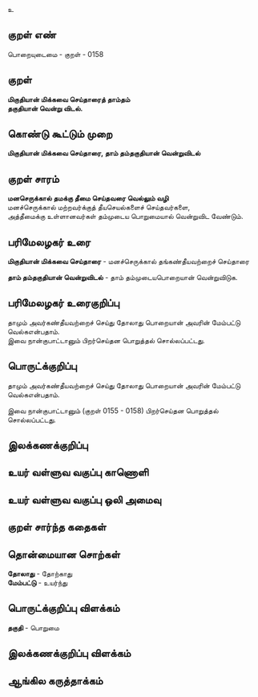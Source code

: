 உ

## குறள் எண் 

பொறையுடைமை - குறள் - 0158  

## குறள் 

**மிகுதியான் மிக்கவை செய்தாரைத் தாம்தம்  
தகுதியான் வென்று விடல்.** 

## கொண்டு கூட்டும் முறை

**மிகுதியான் மிக்கவை செய்தாரை, தாம் தம்தகுதியான் வென்றுவிடல்**

## குறள் சாரம் 

**மனசெருக்கால் தமக்கு தீமை செய்தவரை வெல்லும் வழி**  
மனச்செருக்கால் மற்றவர்க்குத் தீயசெயல்களைச் செய்தவர்களை,  
அத்தீமைக்கு உள்ளானவர்கள் தம்முடைய பொறுமையால் வென்றுவிட வேண்டும்.  

## பரிமேலழகர் உரை

**மிகுதியான் மிக்கவை செய்தாரை** - மனச்செருக்கால் தங்கண்தீயவற்றைச் செய்தாரை  

**தாம் தம்தகுதியான் வென்றுவிடல்** - தாம் தம்முடையபொறையான் வென்றுவிடுக. 

## பரிமேலழகர் உரைகுறிப்பு   

தாமும் அவர்கண்தீயவற்றைச் செய்து தோலாது பொறையான் அவரின் மேம்பட்டு வெல்கஎன்பதாம்.  
இவை நான்குபாட்டானும் பிறர்செய்தன பொறுத்தல் சொல்லப்பட்டது.   

## பொருட்க்குறிப்பு 

தாமும் அவர்கண்தீயவற்றைச் செய்து தோலாது பொறையான் அவரின் மேம்பட்டு வெல்கஎன்பதாம்.  

இவை நான்குபாட்டானும் (குறள் 0155 - 0158) பிறர்செய்தன பொறுத்தல் சொல்லப்பட்டது.   

## இலக்கணக்குறிப்பு  


## உயர் வள்ளுவ வகுப்பு காணொளி


## உயர் வள்ளுவ வகுப்பு ஒலி அமைவு 

 
## குறள் சார்ந்த கதைகள் 


## தொன்மையான சொற்கள்

**தோலாது** - தோற்காது   
**மேம்பட்டு** - உயர்ந்து   

## பொருட்க்குறிப்பு விளக்கம்

**தகுதி** - பொறுமை   

## இலக்கணக்குறிப்பு விளக்கம்


## ஆங்கில கருத்தாக்கம் 


